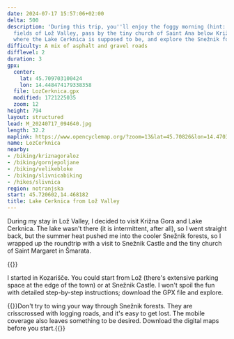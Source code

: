 ```yaml
---
date: 2024-07-17 15:57:06+02:00
delta: 500
description: 'During this trip, you''ll enjoy the foggy morning (hint: start early)
  fields of Lož Valley, pass by the tiny church of Saint Ana below Križna Gora, see
  where the Lake Cerknica is supposed to be, and explore the Snežnik forests.'
difficulty: A mix of asphalt and gravel roads
difflevel: 2
duration: 3
gpx:
  center:
    lat: 45.709703100424
    lon: 14.448474179338358
  file: LozCerknica.gpx
  modified: 1721225035
  zoom: 12
height: 794
layout: structured
lead: M_20240717_094640.jpg
length: 32.2
maplink: https://www.opencyclemap.org/?zoom=13&lat=45.70826&lon=14.47034&layers=B0000
name: LozCerknica
nearby:
- /biking/kriznagoraloz
- /biking/gornjepoljane
- /biking/velikebloke
- /biking/slivnicabiking
- /hikes/slivnica
region: notranjska
start: 45.720602,14.468182
title: Lake Cerknica from Lož Valley
---
```

During my stay in Lož Valley, I decided to visit Križna Gora and Lake Cerknica. The lake wasn't there (it is intermittent, after all), so I went straight back, but the summer heat pushed me into the cooler Snežnik forests, so I wrapped up the roundtrip with a visit to Snežnik Castle and the tiny church of Saint Margaret in Šmarata.

{{<hike-details>}}

I started in Kozarišče. You could start from Lož (there's extensive parking space at the edge of the town) or at Snežnik Castle. I won't spoil the fun with detailed step-by-step instructions; download the GPX file and explore.

{{<note warn>}}Don't try to wing your way through Snežnik forests. They are crisscrossed with logging roads, and it's easy to get lost. The mobile coverage also leaves something to be desired. Download the digital maps before you start.{{</note>}}
